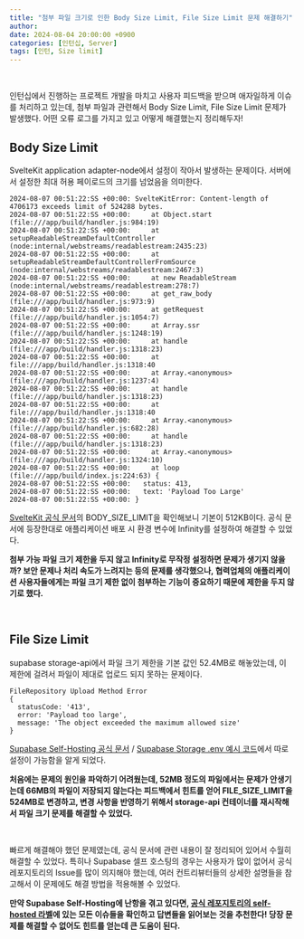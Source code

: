 ```yaml
---
title: "첨부 파일 크기로 인한 Body Size Limit, File Size Limit 문제 해결하기"
author:
date: 2024-08-04 20:00:00 +0900
categories: [인턴십, Server]
tags: [인턴, Size limit]
---
```


<br>

인턴십에서 진행하는 프로젝트 개발을 마치고 사용자 피드백을 받으며 애자일하게 이슈를 처리하고 있는데, 첨부 파일과 관련해서 Body Size Limit, File Size Limit 문제가 발생했다. 어떤 오류 로그를 가지고 있고 어떻게 해결했는지 정리해두자!

## **Body Size Limit**

SvelteKit application adapter-node에서 설정이 작아서 발생하는 문제이다. 서버에서 설정한 최대 허용 페이로드의 크기를 넘었음을 의미한다.

```
2024-08-07 00:51:22:SS +00:00: SvelteKitError: Content-length of 4706173 exceeds limit of 524288 bytes.
2024-08-07 00:51:22:SS +00:00:     at Object.start (file:///app/build/handler.js:984:19)
2024-08-07 00:51:22:SS +00:00:     at setupReadableStreamDefaultController (node:internal/webstreams/readablestream:2435:23)
2024-08-07 00:51:22:SS +00:00:     at setupReadableStreamDefaultControllerFromSource (node:internal/webstreams/readablestream:2467:3)
2024-08-07 00:51:22:SS +00:00:     at new ReadableStream (node:internal/webstreams/readablestream:278:7)
2024-08-07 00:51:22:SS +00:00:     at get_raw_body (file:///app/build/handler.js:973:9)
2024-08-07 00:51:22:SS +00:00:     at getRequest (file:///app/build/handler.js:1054:7)
2024-08-07 00:51:22:SS +00:00:     at Array.ssr (file:///app/build/handler.js:1248:19)
2024-08-07 00:51:22:SS +00:00:     at handle (file:///app/build/handler.js:1318:23)
2024-08-07 00:51:22:SS +00:00:     at file:///app/build/handler.js:1318:40
2024-08-07 00:51:22:SS +00:00:     at Array.<anonymous> (file:///app/build/handler.js:1237:4)
2024-08-07 00:51:22:SS +00:00:     at handle (file:///app/build/handler.js:1318:23)
2024-08-07 00:51:22:SS +00:00:     at file:///app/build/handler.js:1318:40
2024-08-07 00:51:22:SS +00:00:     at Array.<anonymous> (file:///app/build/handler.js:682:28)
2024-08-07 00:51:22:SS +00:00:     at handle (file:///app/build/handler.js:1318:23)
2024-08-07 00:51:22:SS +00:00:     at Array.<anonymous> (file:///app/build/handler.js:1324:10)
2024-08-07 00:51:22:SS +00:00:     at loop (file:///app/build/index.js:224:63) {
2024-08-07 00:51:22:SS +00:00:   status: 413,
2024-08-07 00:51:22:SS +00:00:   text: 'Payload Too Large'
2024-08-07 00:51:22:SS +00:00: }
```

[SvelteKit 공식 문서](https://kit.svelte.dev/docs/adapter-node#environment-variables-bodysizelimit)의 BODY_SIZE_LIMIT을 확인해보니 기본이 512KB이다. 공식 문서에 등장한대로 애플리케이션 배포 시 환경 변수에 Infinity를 설정하여 해결할 수 있었다.

**첨부 가능 파일 크기 제한을 두지 않고 Infinity로 무작정 설정하면 문제가 생기지 않을까? 보안 문제나 처리 속도가 느려지는 등의 문제를 생각했으나, 협력업체의 애플리케이션 사용자들에게는 파일 크기 제한 없이 첨부하는 기능이 중요하기 때문에 제한을 두지 않기로 했다.**

<br>

## **File Size Limit**

supabase storage-api에서 파일 크기 제한을 기본 값인 52.4MB로 해놓았는데, 이 제한에 걸려서 파일이 제대로 업로드 되지 못하는 문제이다.

```
FileRepository Upload Method Error
{
  statusCode: '413',
  error: 'Payload too large',
  message: 'The object exceeded the maximum allowed size'
}
```

[Supabase Self-Hosting 공식 문서](https://supabase.com/docs/guides/self-hosting/storage/config) / [Supabase Storage .env 예시 코드](https://github.com/supabase/storage/blob/master/.env.sample)에서 따로 설정이 가능함을 알게 되었다.

**처음에는 문제의 원인을 파악하기 어려웠는데, 52MB 정도의 파일에서는 문제가 안생기는데 66MB의 파일이 저장되지 않는다는 피드백에서 힌트를 얻어 FILE_SIZE_LIMIT을 524MB로 변경하고, 변경 사항을 반영하기 위해서 storage-api 컨테이너를 재시작해서 파일 크기 문제를 해결할 수 있었다.**

<br>

빠르게 해결해야 했던 문제였는데, 공식 문서에 관련 내용이 잘 정리되어 있어서 수월히 해결할 수 있었다. 특히나 Supabase 셀프 호스팅의 경우는 사용자가 많이 없어서 공식 레포지토리의 Issue를 많이 의지해야 했는데, 여러 컨트리뷰터들의 상세한 설명들을 참고해서 이 문제에도 해결 방법을 적용해볼 수 있었다.

**만약 Supabase Self-Hosting에 난항을 겪고 있다면, [공식 레포지토리의 self-hosted 라벨](https://github.com/supabase/supabase/labels/self-hosted)에 있는 모든 이슈들을 확인하고 답변들을 읽어보는 것을 추천한다! 당장 문제를 해결할 수 없어도 힌트를 얻는데 큰 도움이 된다.**

<br>
<br>

<script src="https://utteranc.es/client.js"
        repo="RumosZin/rumoszin.github.io"
        issue-term="pathname"
        theme="github-light"
        crossorigin="anonymous"
        async>
</script>
